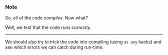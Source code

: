 ### Note

So, all of the code *compiles*. Now what?

Well, we test that the code *runs correctly*.

-----

We should also try to trick the code into compiling (using `as any` hacks) and see which errors we can catch during run-time.